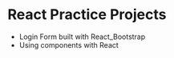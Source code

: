 # React Practice Projects

<ul>
  <li/>Login Form built with React_Bootstrap <br/>
  <li/>Using components with React <br/>
</ul>
